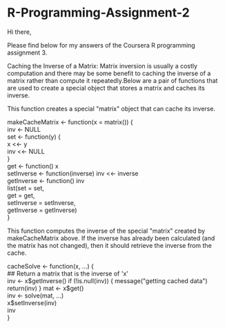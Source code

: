 # R-Programming-Assignment-2
Hi there,

Please find below for my answers of the Coursera R programming assignment 3. 

Caching the Inverse of a Matrix:
Matrix inversion is usually a costly computation and there may be some benefit to caching the inverse of a matrix rather than compute it repeatedly.Below are a pair of functions that are used to create a special object that stores a matrix and caches its inverse.

This function creates a special "matrix" object that can cache its inverse.

makeCacheMatrix <- function(x = matrix()) {  
        inv <- NULL  
        set <- function(y) {  
                x <<- y  
                inv <<- NULL  
        }  
        get <- function() x  
        setInverse <- function(inverse) inv <<- inverse  
        getInverse <- function() inv  
        list(set = set,  
             get = get,  
             setInverse = setInverse,  
             getInverse = getInverse)  
}  


This function computes the inverse of the special "matrix" created by makeCacheMatrix above. If the inverse has already been calculated (and the matrix has not changed), then it should retrieve the inverse from the cache.

cacheSolve <- function(x, ...) {  
        ## Return a matrix that is the inverse of 'x'  
        inv <- x$getInverse()  
        if (!is.null(inv)) {  
                message("getting cached data")  
                return(inv)  
        }  
        mat <- x$get()  
        inv <- solve(mat, ...)  
        x$setInverse(inv)  
        inv  
}  
